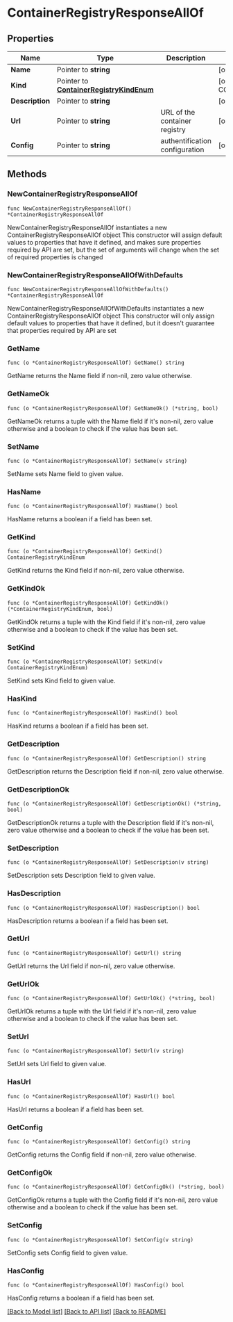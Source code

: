 # ContainerRegistryResponseAllOf

## Properties

Name | Type | Description | Notes
------------ | ------------- | ------------- | -------------
**Name** | Pointer to **string** |  | [optional] 
**Kind** | Pointer to [**ContainerRegistryKindEnum**](ContainerRegistryKindEnum.md) |  | [optional] [default to CONTAINERREGISTRYKINDENUM_ECR]
**Description** | Pointer to **string** |  | [optional] 
**Url** | Pointer to **string** | URL of the container registry | [optional] 
**Config** | Pointer to **string** | authentification configuration | [optional] 

## Methods

### NewContainerRegistryResponseAllOf

`func NewContainerRegistryResponseAllOf() *ContainerRegistryResponseAllOf`

NewContainerRegistryResponseAllOf instantiates a new ContainerRegistryResponseAllOf object
This constructor will assign default values to properties that have it defined,
and makes sure properties required by API are set, but the set of arguments
will change when the set of required properties is changed

### NewContainerRegistryResponseAllOfWithDefaults

`func NewContainerRegistryResponseAllOfWithDefaults() *ContainerRegistryResponseAllOf`

NewContainerRegistryResponseAllOfWithDefaults instantiates a new ContainerRegistryResponseAllOf object
This constructor will only assign default values to properties that have it defined,
but it doesn't guarantee that properties required by API are set

### GetName

`func (o *ContainerRegistryResponseAllOf) GetName() string`

GetName returns the Name field if non-nil, zero value otherwise.

### GetNameOk

`func (o *ContainerRegistryResponseAllOf) GetNameOk() (*string, bool)`

GetNameOk returns a tuple with the Name field if it's non-nil, zero value otherwise
and a boolean to check if the value has been set.

### SetName

`func (o *ContainerRegistryResponseAllOf) SetName(v string)`

SetName sets Name field to given value.

### HasName

`func (o *ContainerRegistryResponseAllOf) HasName() bool`

HasName returns a boolean if a field has been set.

### GetKind

`func (o *ContainerRegistryResponseAllOf) GetKind() ContainerRegistryKindEnum`

GetKind returns the Kind field if non-nil, zero value otherwise.

### GetKindOk

`func (o *ContainerRegistryResponseAllOf) GetKindOk() (*ContainerRegistryKindEnum, bool)`

GetKindOk returns a tuple with the Kind field if it's non-nil, zero value otherwise
and a boolean to check if the value has been set.

### SetKind

`func (o *ContainerRegistryResponseAllOf) SetKind(v ContainerRegistryKindEnum)`

SetKind sets Kind field to given value.

### HasKind

`func (o *ContainerRegistryResponseAllOf) HasKind() bool`

HasKind returns a boolean if a field has been set.

### GetDescription

`func (o *ContainerRegistryResponseAllOf) GetDescription() string`

GetDescription returns the Description field if non-nil, zero value otherwise.

### GetDescriptionOk

`func (o *ContainerRegistryResponseAllOf) GetDescriptionOk() (*string, bool)`

GetDescriptionOk returns a tuple with the Description field if it's non-nil, zero value otherwise
and a boolean to check if the value has been set.

### SetDescription

`func (o *ContainerRegistryResponseAllOf) SetDescription(v string)`

SetDescription sets Description field to given value.

### HasDescription

`func (o *ContainerRegistryResponseAllOf) HasDescription() bool`

HasDescription returns a boolean if a field has been set.

### GetUrl

`func (o *ContainerRegistryResponseAllOf) GetUrl() string`

GetUrl returns the Url field if non-nil, zero value otherwise.

### GetUrlOk

`func (o *ContainerRegistryResponseAllOf) GetUrlOk() (*string, bool)`

GetUrlOk returns a tuple with the Url field if it's non-nil, zero value otherwise
and a boolean to check if the value has been set.

### SetUrl

`func (o *ContainerRegistryResponseAllOf) SetUrl(v string)`

SetUrl sets Url field to given value.

### HasUrl

`func (o *ContainerRegistryResponseAllOf) HasUrl() bool`

HasUrl returns a boolean if a field has been set.

### GetConfig

`func (o *ContainerRegistryResponseAllOf) GetConfig() string`

GetConfig returns the Config field if non-nil, zero value otherwise.

### GetConfigOk

`func (o *ContainerRegistryResponseAllOf) GetConfigOk() (*string, bool)`

GetConfigOk returns a tuple with the Config field if it's non-nil, zero value otherwise
and a boolean to check if the value has been set.

### SetConfig

`func (o *ContainerRegistryResponseAllOf) SetConfig(v string)`

SetConfig sets Config field to given value.

### HasConfig

`func (o *ContainerRegistryResponseAllOf) HasConfig() bool`

HasConfig returns a boolean if a field has been set.


[[Back to Model list]](../README.md#documentation-for-models) [[Back to API list]](../README.md#documentation-for-api-endpoints) [[Back to README]](../README.md)


